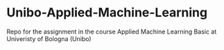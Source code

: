 # Unibo-Applied-Machine-Learning
Repo for the assignment in the course Applied Machine Learning Basic at Univeristy of Bologna (Unibo)
